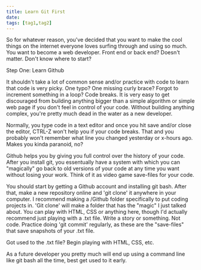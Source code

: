 ```yaml
---
title: Learn Git First
date:
tags: [tag1,tag2]
---
```


So for whatever reason, you've decided that you want to make the cool things on the internet everyone loves surfing through and using so much. You want to become a web developer. Front end or back end? Doesn't matter. Don't know where to start?

Step One: Learn Github

It shouldn't take a lot of common sense and/or practice with code to learn that code is very picky. One typo? One missing curly brace? Forgot to increment something in a loop? Code breaks. It is very easy to get discouraged from building anything bigger than a simple algorithm or simple web page if you don't feel in control of your code. Without building anything complex, you're pretty much dead in the water as a new developer.

Normally, you type code in a text editor and once you hit save and/or close the editor, CTRL-Z won't help you if your code breaks. That and you probably won't remember what line you changed yesterday or x-hours ago. Makes you kinda paranoid, no?

Github helps you by giving you full control over the history of your code. After you install git, you essentually have a system with which you can "magically" go back to old versions of your code at any time you want without losing your work. Think of it as video game save-files for your code.

You should start by getting a Github account and installing git bash. After that, make a new repository online and 'git clone' it anywhere in your computer. I recommend making a /Github folder specifically to put coding projects in. 'Git clone' will make a folder that has the "magic" I just talked about. You can play with HTML, CSS or anything here, though I'd actually recommend just playing with a .txt file. Write a story or something. Not code. Practice doing 'git commit' regularly, as these are the "save-files" that save snapshots of your .txt file.

Got used to the .txt file? Begin playing with HTML, CSS, etc.

As a future developer you pretty much will end up using a command line like git bash all the time, best get used to it early.